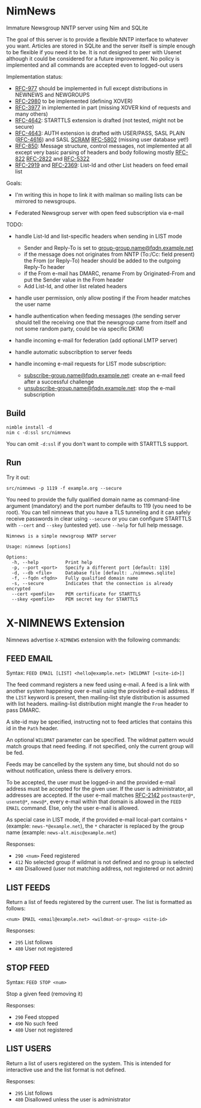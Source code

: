 NimNews
=======

Immature Newsgroup NNTP server using Nim and SQLite

The goal of this server is to provide a flexible NNTP interface to whatever you
want. Articles are stored in SQLite and the server itself is simple enough to be
flexible if you need it to be. It is not designed to peer with Usenet although
it could be considered for a future improvement. No policy is implemented and
all commands are accepted even to logged-out users

Implementation status:

- [RFC-977] should be implemented in full except distributions in NEWNEWS and
  NEWGROUPS
- [RFC-2980] to be implemented (defining XOVER)
- [RFC-3977] in implemented in part (missing XOVER kind of requests and many
  others)
- [RFC-4642]: STARTTLS extension is drafted (not tested, might not be secure)
- [RFC-4643]: AUTH extension is drafted with USER/PASS, SASL PLAIN ([RFC-4616])
  and SASL [SCRAM] [RFC-5802] (missing user database yet!)
- [RFC-850]: Message structure, control messages, not implemented at all except
  very basic parsing of headers and body following mostly [RFC-822] [RFC-2822]
  and [RFC-5322]
- [RFC-2919] and [RFC-2369]: List-Id and other List headers on feed email list

Goals:

- I'm writing this in hope to link it with mailman so mailing lists can be
  mirrored to newsgroups.

- Federated Newsgroup server with open feed subscription via e-mail

TODO:

- handle List-Id and list-specific headers when sending in LIST mode

    - Sender and Reply-To is set to group-group.name@fqdn.example.net
    - if the message does not originates from NNTP (To:/Cc: field present) the
      From (or Reply-To) header should be added to the outgoing Reply-To header
    - if the From e-mail has DMARC, rename From by Originated-From and put the
      Sender value in the From header
    - Add List-Id, and other list related headers

- handle user permission, only allow posting if the From header matches the user
  name

- handle authentication when feeding messages (the sending server should tell
  the receiving one that the newsgroup came from itself and not some random
  party, could be via specific DKIM)

- handle incoming e-mail for federation (add optional LMTP server)

- handle automatic subscribption to server feeds

- handle incoming e-mail requests for LIST mode subscription:

    - subscribe-group.name@fqdn.example.net: create an e-mail feed after a
      successful challenge
    - unsubscribe-group.name@fqdn.example.net: stop the e-mail subscription

Build
-----

    nimble install -d
    nim c -d:ssl src/nimnews

You can omit `-d:ssl` if you don't want to compile with STARTTLS support.

Run
---

Try it out:

    src/nimnews -p 1119 -f example.org --secure

You need to provide the fully qualified domain name as command-line argument
(mandatory) and the port number defaults to 119 (you need to be root). You can
tell nimnews that you have a TLS tunneling and it can safely receive passwords
in clear using `--secure` or you can configure STARTTLS with `--cert` and
`--skey` (untested yet). use `--help` for full help message.

```
Nimnews is a simple newsgroup NNTP server

Usage: nimnews [options]

Options:
  -h, --help          Print help
  -p, --port <port>   Specify a different port [default: 119]
  -d, --db <file>     Database file [default: ./nimnews.sqlite]
  -f, --fqdn <fqdn>   Fully qualified domain name
  -s, --secure        Indicates that the connection is already encrypted
  --cert <pemfile>    PEM certificate for STARTTLS
  --skey <pemfile>    PEM secret key for STARTTLS
```

X-NIMNEWS Extension
===================

Nimnews advertise `X-NIMNEWS` extension with the following commands:

FEED EMAIL
----------

Syntax: `FEED EMAIL [LIST] <hello@example.net> [WILDMAT [<site-id>]]`

The feed command registers a new feed using e-mail. A feed is a link with
another system happening over e-mail using the provided e-mail address. If the
`LIST` keyword is present, then mailing-list style distribution is assumed with
list headers. mailing-list distribution might mangle the `From` header to pass
DMARC.

A site-id may be specified, instructing not to feed articles that contains this
id in the `Path` header.

An optional `WILDMAT` parameter can be specified. The wildmat pattern would
match groups that need feeding. if not specified, only the current group will be
fed.

Feeds may be cancelled by the system any time, but should not do so without
notification, unless there is delivery errors.

To be accepted, the user must be logged-in and the provided e-mail address must
be accepted for the given user. If the user is administrator, all addresses are
accepted. If the user e-mail matches [RFC-2142] `postmaster@*`, `usenet@*`,
`news@*`, every e-mail within that domain is allowed in the `FEED EMAIL`
command. Else, only the user e-mail is allowed.

As special case in LIST mode, if the provided e-mail local-part contains `*`
(example: `news-*@example.net`), the `*` character is replaced by the group name
(example: `news-alt.misc@example.net`)

Responses:

- `290 <num>` Feed registered
- `412` No selected group if wildmat is not defined and no group is selected
- `480` Disallowed (user not matching address, not registered or not admin)

LIST FEEDS
----------

Return a list of feeds registered by the current user. The list is formatted as
follows:

    <num> EMAIL <email@example.net> <wildmat-or-group> <site-id>

Responses:

- `295` List follows
- `480` User not registered

STOP FEED
---------

Syntax: `FEED STOP <num>`

Stop a given feed (removing it)

Responses:

- `290` Feed stopped
- `490` No such feed
- `480` User not registered

LIST USERS
----------

Return a list of users registered on the system. This is intended for
interactive use and the list format is not defined.

Responses:

- `295` List follows
- `480` Disallowed unless the user is administrator


[RFC-822]: https://tools.ietf.org/html/rfc822
[RFC-850]: https://tools.ietf.org/html/rfc850
[RFC-977]: https://tools.ietf.org/html/rfc977
[RFC-2142]: https://tools.ietf.org/html/rfc2142
[RFC-2369]: https://tools.ietf.org/html/rfc2369
[RFC-2822]: https://tools.ietf.org/html/rfc2822
[RFC-2919]: https://tools.ietf.org/html/rfc2919
[RFC-2980]: https://tools.ietf.org/html/rfc2980
[RFC-3977]: https://tools.ietf.org/html/rfc3977
[RFC-4616]: https://tools.ietf.org/html/rfc4616
[RFC-4642]: https://tools.ietf.org/html/rfc4642
[RFC-4643]: https://tools.ietf.org/html/rfc4643
[RFC-5322]: https://tools.ietf.org/html/rfc5322
[RFC-5802]: https://tools.ietf.org/html/rfc5802
[SCRAM]: https://nimble.directory/pkg/scram

